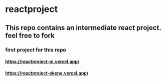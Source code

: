 # reactproject
## This repo contains an intermediate react project. feel free to fork

### first project for this repo
#### https://reactproject-pi.vercel.app/
#### https://reactproject-ekene.vercel.app/
